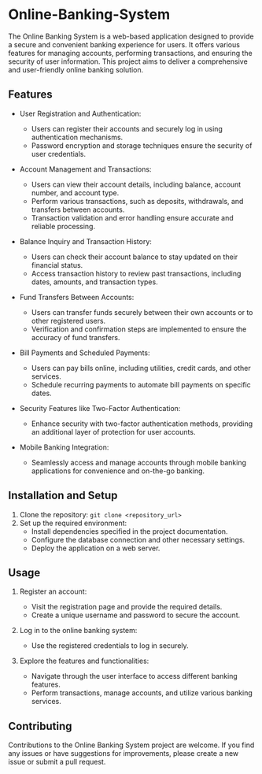 # Online-Banking-System

The Online Banking System is a web-based application designed to provide a secure and convenient banking experience for users. It offers various features for managing accounts, performing transactions, and ensuring the security of user information. This project aims to deliver a comprehensive and user-friendly online banking solution.

## Features

- User Registration and Authentication:
  - Users can register their accounts and securely log in using authentication mechanisms.
  - Password encryption and storage techniques ensure the security of user credentials.

- Account Management and Transactions:
  - Users can view their account details, including balance, account number, and account type.
  - Perform various transactions, such as deposits, withdrawals, and transfers between accounts.
  - Transaction validation and error handling ensure accurate and reliable processing.

- Balance Inquiry and Transaction History:
  - Users can check their account balance to stay updated on their financial status.
  - Access transaction history to review past transactions, including dates, amounts, and transaction types.

- Fund Transfers Between Accounts:
  - Users can transfer funds securely between their own accounts or to other registered users.
  - Verification and confirmation steps are implemented to ensure the accuracy of fund transfers.

- Bill Payments and Scheduled Payments:
  - Users can pay bills online, including utilities, credit cards, and other services.
  - Schedule recurring payments to automate bill payments on specific dates.

- Security Features like Two-Factor Authentication:
  - Enhance security with two-factor authentication methods, providing an additional layer of protection for user accounts.

- Mobile Banking Integration:
  - Seamlessly access and manage accounts through mobile banking applications for convenience and on-the-go banking.

## Installation and Setup

1. Clone the repository: `git clone <repository_url>`
2. Set up the required environment:
   - Install dependencies specified in the project documentation.
   - Configure the database connection and other necessary settings.
   - Deploy the application on a web server.

## Usage

1. Register an account:
   - Visit the registration page and provide the required details.
   - Create a unique username and password to secure the account.

2. Log in to the online banking system:
   - Use the registered credentials to log in securely.

3. Explore the features and functionalities:
   - Navigate through the user interface to access different banking features.
   - Perform transactions, manage accounts, and utilize various banking services.

## Contributing

Contributions to the Online Banking System project are welcome. If you find any issues or have suggestions for improvements, please create a new issue or submit a pull request.
